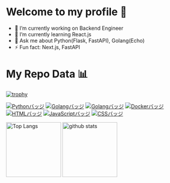 # Welcome to my profile 👋

<!--
**kitsystemyou/kitsystemyou** is a ✨ _special_ ✨ repository because its `README.md` (this file) appears on your GitHub profile.

Here are some ideas to get you started:
-->

- 🔭 I’m currently working on Backend Engineer
- 🌱 I’m currently learning React.js
- 💬 Ask me about Python(Flask, FastAPI), Golang(Echo)
- ⚡ Fun fact: Next.js, FastAPI

<!-- - 👯 I’m looking to collaborate on  -->
<!-- - 🤔 I’m looking for help with ... -->
<!-- - 📫 How to reach me: ...
- 😄 Pronouns: ... -->

# My Repo Data 📊

[![trophy](https://github-profile-trophy.vercel.app/?username=kitsystemyou&theme=onedark)](https://github-profile-trophy.vercel.app/?username=kitsystemyou&theme=tokyonight)

[![Pythonバッジ](https://img.shields.io/badge/-python-3776AB.svg?logo=python&style=flat-square&logoColor=white)](https://www.python.org)
[![Golangバッジ](https://img.shields.io/badge/-Golang-00ADD8.svg?logo=go&style=flat-square&logoColor=white)](https://go.dev)
[![Golangバッジ](https://img.shields.io/badge/-React-61DAFB.svg?logo=react&style=flat-square&logoColor=white)](https://ja.react.dev)
[![Dockerバッジ](https://img.shields.io/badge/-Docker-2496ED.svg?logo=docker&style=flat-square&logoColor=white)](https://www.docker.com/)
[![HTMLバッジ](https://img.shields.io/badge/-HTML5-E34F26.svg?logo=html5&style=flat-square&logoColor=white)](https://developer.mozilla.org/en-US/docs/Web/Guide/HTML)
[![JavaScriptバッジ](https://img.shields.io/badge/-JavaScript-F7DF1E.svg?logo=javascript&style=flat-square&logoColor=black)](https://developer.mozilla.org/en-US/docs/Web/JavaScript)
[![CSSバッジ](https://img.shields.io/badge/-CSS3-1572B6.svg?logo=css3&style=flat-square&logoColor=white)](https://developer.mozilla.org/en-US/docs/Web/CSS)

<img alt="Top Langs" height="150px" src="https://github-readme-stats.vercel.app/api/top-langs/?username=kitsystemyou&layout=compact&count_private=true&show_icons=true&theme=tokyonight" /> <img alt="github stats" height="150px" src="https://github-readme-stats.vercel.app/api?username=kitsystemyou&count_private=true&show_icons=true&show_icons=true&theme=tokyonight" />
